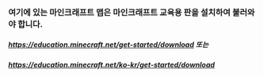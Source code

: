 ### 여기에 있는 마인크래프트 맵은 마인크래프트 교육용 판을 설치하여 불러와야 합니다.
##### https://education.minecraft.net/get-started/download 또는
##### https://education.minecraft.net/ko-kr/get-started/download
